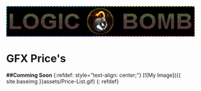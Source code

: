<img src="assets/git-logo-2.png" class="detail_header">

# GFX Price's

**##Comming Soon**
{:refdef: style="text-align: center;"}
[![My Image]({{ site.baseimg }}assets/Price-List.gif)
{: refdef}



